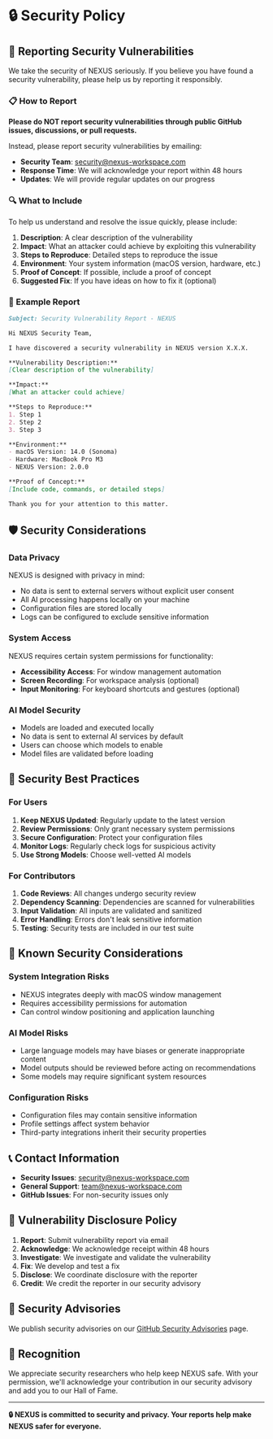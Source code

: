 # 🔒 Security Policy

## 🚨 Reporting Security Vulnerabilities

We take the security of NEXUS seriously. If you believe you have found a security vulnerability, please help us by reporting it responsibly.

### 📋 How to Report

**Please do NOT report security vulnerabilities through public GitHub issues, discussions, or pull requests.**

Instead, please report security vulnerabilities by emailing:
- **Security Team**: security@nexus-workspace.com
- **Response Time**: We will acknowledge your report within 48 hours
- **Updates**: We will provide regular updates on our progress

### 🔍 What to Include

To help us understand and resolve the issue quickly, please include:

1. **Description**: A clear description of the vulnerability
2. **Impact**: What an attacker could achieve by exploiting this vulnerability
3. **Steps to Reproduce**: Detailed steps to reproduce the issue
4. **Environment**: Your system information (macOS version, hardware, etc.)
5. **Proof of Concept**: If possible, include a proof of concept
6. **Suggested Fix**: If you have ideas on how to fix it (optional)

### 📧 Example Report

```markdown
Subject: Security Vulnerability Report - NEXUS

Hi NEXUS Security Team,

I have discovered a security vulnerability in NEXUS version X.X.X.

**Vulnerability Description:**
[Clear description of the vulnerability]

**Impact:**
[What an attacker could achieve]

**Steps to Reproduce:**
1. Step 1
2. Step 2
3. Step 3

**Environment:**
- macOS Version: 14.0 (Sonoma)
- Hardware: MacBook Pro M3
- NEXUS Version: 2.0.0

**Proof of Concept:**
[Include code, commands, or detailed steps]

Thank you for your attention to this matter.
```

## 🛡️ Security Considerations

### **Data Privacy**
NEXUS is designed with privacy in mind:
- No data is sent to external servers without explicit user consent
- All AI processing happens locally on your machine
- Configuration files are stored locally
- Logs can be configured to exclude sensitive information

### **System Access**
NEXUS requires certain system permissions for functionality:
- **Accessibility Access**: For window management automation
- **Screen Recording**: For workspace analysis (optional)
- **Input Monitoring**: For keyboard shortcuts and gestures (optional)

### **AI Model Security**
- Models are loaded and executed locally
- No data is sent to external AI services by default
- Users can choose which models to enable
- Model files are validated before loading

## 🔧 Security Best Practices

### **For Users**
1. **Keep NEXUS Updated**: Regularly update to the latest version
2. **Review Permissions**: Only grant necessary system permissions
3. **Secure Configuration**: Protect your configuration files
4. **Monitor Logs**: Regularly check logs for suspicious activity
5. **Use Strong Models**: Choose well-vetted AI models

### **For Contributors**
1. **Code Reviews**: All changes undergo security review
2. **Dependency Scanning**: Dependencies are scanned for vulnerabilities
3. **Input Validation**: All inputs are validated and sanitized
4. **Error Handling**: Errors don't leak sensitive information
5. **Testing**: Security tests are included in our test suite

## 🚨 Known Security Considerations

### **System Integration Risks**
- NEXUS integrates deeply with macOS window management
- Requires accessibility permissions for automation
- Can control window positioning and application launching

### **AI Model Risks**
- Large language models may have biases or generate inappropriate content
- Model outputs should be reviewed before acting on recommendations
- Some models may require significant system resources

### **Configuration Risks**
- Configuration files may contain sensitive information
- Profile settings affect system behavior
- Third-party integrations inherit their security properties

## 📞 Contact Information

- **Security Issues**: security@nexus-workspace.com
- **General Support**: team@nexus-workspace.com
- **GitHub Issues**: For non-security issues only

## 🎯 Vulnerability Disclosure Policy

1. **Report**: Submit vulnerability report via email
2. **Acknowledge**: We acknowledge receipt within 48 hours
3. **Investigate**: We investigate and validate the vulnerability
4. **Fix**: We develop and test a fix
5. **Disclose**: We coordinate disclosure with the reporter
6. **Credit**: We credit the reporter in our security advisory

## 📜 Security Advisories

We publish security advisories on our [GitHub Security Advisories](https://github.com/yourusername/NEXUS/security/advisories) page.

## 🙏 Recognition

We appreciate security researchers who help keep NEXUS safe. With your permission, we'll acknowledge your contribution in our security advisory and add you to our Hall of Fame.

---

**🔒 NEXUS is committed to security and privacy. Your reports help make NEXUS safer for everyone.**
